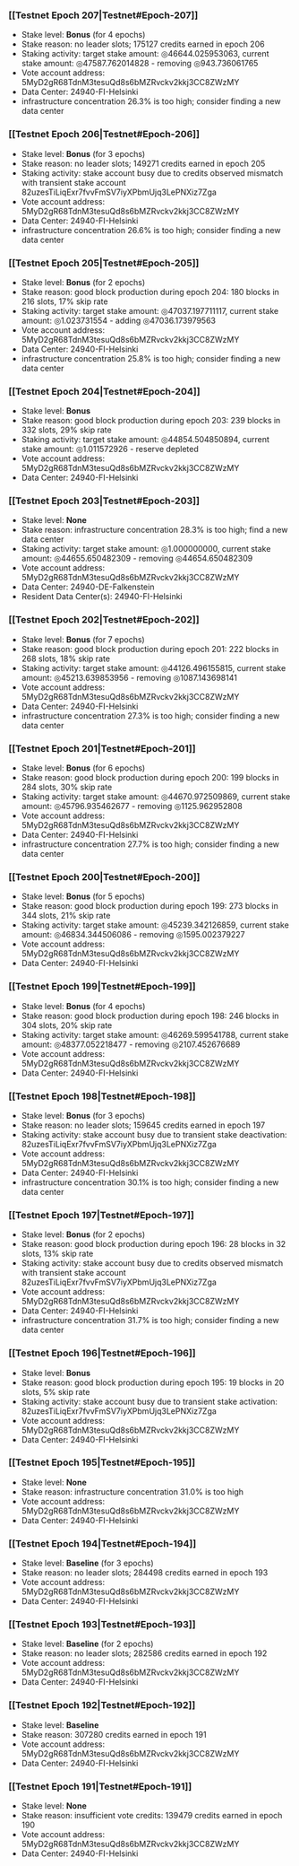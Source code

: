 ### [[Testnet Epoch 207|Testnet#Epoch-207]]
* Stake level: **Bonus** (for 4 epochs)
* Stake reason: no leader slots; 175127 credits earned in epoch 206
* Staking activity: target stake amount: ◎46644.025953063, current stake amount: ◎47587.762014828 - removing ◎943.736061765
* Vote account address: 5MyD2gR68TdnM3tesuQd8s6bMZRvckv2kkj3CC8ZWzMY
* Data Center: 24940-FI-Helsinki
* infrastructure concentration 26.3% is too high; consider finding a new data center
### [[Testnet Epoch 206|Testnet#Epoch-206]]
* Stake level: **Bonus** (for 3 epochs)
* Stake reason: no leader slots; 149271 credits earned in epoch 205
* Staking activity: stake account busy due to credits observed mismatch with transient stake account 82uzesTiLiqExr7fvvFmSV7iyXPbmUjq3LePNXiz7Zga
* Vote account address: 5MyD2gR68TdnM3tesuQd8s6bMZRvckv2kkj3CC8ZWzMY
* Data Center: 24940-FI-Helsinki
* infrastructure concentration 26.6% is too high; consider finding a new data center
### [[Testnet Epoch 205|Testnet#Epoch-205]]
* Stake level: **Bonus** (for 2 epochs)
* Stake reason: good block production during epoch 204: 180 blocks in 216 slots, 17% skip rate
* Staking activity: target stake amount: ◎47037.197711117, current stake amount: ◎1.023731554 - adding ◎47036.173979563
* Vote account address: 5MyD2gR68TdnM3tesuQd8s6bMZRvckv2kkj3CC8ZWzMY
* Data Center: 24940-FI-Helsinki
* infrastructure concentration 25.8% is too high; consider finding a new data center
### [[Testnet Epoch 204|Testnet#Epoch-204]]
* Stake level: **Bonus**
* Stake reason: good block production during epoch 203: 239 blocks in 332 slots, 29% skip rate
* Staking activity: target stake amount: ◎44854.504850894, current stake amount: ◎1.011572926 - reserve depleted
* Vote account address: 5MyD2gR68TdnM3tesuQd8s6bMZRvckv2kkj3CC8ZWzMY
* Data Center: 24940-FI-Helsinki
### [[Testnet Epoch 203|Testnet#Epoch-203]]
* Stake level: **None**
* Stake reason: infrastructure concentration 28.3% is too high; find a new data center
* Staking activity: target stake amount: ◎1.000000000, current stake amount: ◎44655.650482309 - removing ◎44654.650482309
* Vote account address: 5MyD2gR68TdnM3tesuQd8s6bMZRvckv2kkj3CC8ZWzMY
* Data Center: 24940-DE-Falkenstein
* Resident Data Center(s): 24940-FI-Helsinki
### [[Testnet Epoch 202|Testnet#Epoch-202]]
* Stake level: **Bonus** (for 7 epochs)
* Stake reason: good block production during epoch 201: 222 blocks in 268 slots, 18% skip rate
* Staking activity: target stake amount: ◎44126.496155815, current stake amount: ◎45213.639853956 - removing ◎1087.143698141
* Vote account address: 5MyD2gR68TdnM3tesuQd8s6bMZRvckv2kkj3CC8ZWzMY
* Data Center: 24940-FI-Helsinki
* infrastructure concentration 27.3% is too high; consider finding a new data center
### [[Testnet Epoch 201|Testnet#Epoch-201]]
* Stake level: **Bonus** (for 6 epochs)
* Stake reason: good block production during epoch 200: 199 blocks in 284 slots, 30% skip rate
* Staking activity: target stake amount: ◎44670.972509869, current stake amount: ◎45796.935462677 - removing ◎1125.962952808
* Vote account address: 5MyD2gR68TdnM3tesuQd8s6bMZRvckv2kkj3CC8ZWzMY
* Data Center: 24940-FI-Helsinki
* infrastructure concentration 27.7% is too high; consider finding a new data center
### [[Testnet Epoch 200|Testnet#Epoch-200]]
* Stake level: **Bonus** (for 5 epochs)
* Stake reason: good block production during epoch 199: 273 blocks in 344 slots, 21% skip rate
* Staking activity: target stake amount: ◎45239.342126859, current stake amount: ◎46834.344506086 - removing ◎1595.002379227
* Vote account address: 5MyD2gR68TdnM3tesuQd8s6bMZRvckv2kkj3CC8ZWzMY
* Data Center: 24940-FI-Helsinki
### [[Testnet Epoch 199|Testnet#Epoch-199]]
* Stake level: **Bonus** (for 4 epochs)
* Stake reason: good block production during epoch 198: 246 blocks in 304 slots, 20% skip rate
* Staking activity: target stake amount: ◎46269.599541788, current stake amount: ◎48377.052218477 - removing ◎2107.452676689
* Vote account address: 5MyD2gR68TdnM3tesuQd8s6bMZRvckv2kkj3CC8ZWzMY
* Data Center: 24940-FI-Helsinki
### [[Testnet Epoch 198|Testnet#Epoch-198]]
* Stake level: **Bonus** (for 3 epochs)
* Stake reason: no leader slots; 159645 credits earned in epoch 197
* Staking activity: stake account busy due to transient stake deactivation: 82uzesTiLiqExr7fvvFmSV7iyXPbmUjq3LePNXiz7Zga
* Vote account address: 5MyD2gR68TdnM3tesuQd8s6bMZRvckv2kkj3CC8ZWzMY
* Data Center: 24940-FI-Helsinki
* infrastructure concentration 30.1% is too high; consider finding a new data center
### [[Testnet Epoch 197|Testnet#Epoch-197]]
* Stake level: **Bonus** (for 2 epochs)
* Stake reason: good block production during epoch 196: 28 blocks in 32 slots, 13% skip rate
* Staking activity: stake account busy due to credits observed mismatch with transient stake account 82uzesTiLiqExr7fvvFmSV7iyXPbmUjq3LePNXiz7Zga
* Vote account address: 5MyD2gR68TdnM3tesuQd8s6bMZRvckv2kkj3CC8ZWzMY
* Data Center: 24940-FI-Helsinki
* infrastructure concentration 31.7% is too high; consider finding a new data center
### [[Testnet Epoch 196|Testnet#Epoch-196]]
* Stake level: **Bonus**
* Stake reason: good block production during epoch 195: 19 blocks in 20 slots, 5% skip rate
* Staking activity: stake account busy due to transient stake activation: 82uzesTiLiqExr7fvvFmSV7iyXPbmUjq3LePNXiz7Zga
* Vote account address: 5MyD2gR68TdnM3tesuQd8s6bMZRvckv2kkj3CC8ZWzMY
* Data Center: 24940-FI-Helsinki
### [[Testnet Epoch 195|Testnet#Epoch-195]]
* Stake level: **None**
* Stake reason: infrastructure concentration 31.0% is too high
* Vote account address: 5MyD2gR68TdnM3tesuQd8s6bMZRvckv2kkj3CC8ZWzMY
* Data Center: 24940-FI-Helsinki
### [[Testnet Epoch 194|Testnet#Epoch-194]]
* Stake level: **Baseline** (for 3 epochs)
* Stake reason: no leader slots; 284498 credits earned in epoch 193
* Vote account address: 5MyD2gR68TdnM3tesuQd8s6bMZRvckv2kkj3CC8ZWzMY
* Data Center: 24940-FI-Helsinki
### [[Testnet Epoch 193|Testnet#Epoch-193]]
* Stake level: **Baseline** (for 2 epochs)
* Stake reason: no leader slots; 282586 credits earned in epoch 192
* Vote account address: 5MyD2gR68TdnM3tesuQd8s6bMZRvckv2kkj3CC8ZWzMY
* Data Center: 24940-FI-Helsinki
### [[Testnet Epoch 192|Testnet#Epoch-192]]
* Stake level: **Baseline**
* Stake reason: 307280 credits earned in epoch 191
* Vote account address: 5MyD2gR68TdnM3tesuQd8s6bMZRvckv2kkj3CC8ZWzMY
* Data Center: 24940-FI-Helsinki
### [[Testnet Epoch 191|Testnet#Epoch-191]]
* Stake level: **None**
* Stake reason: insufficient vote credits: 139479 credits earned in epoch 190
* Vote account address: 5MyD2gR68TdnM3tesuQd8s6bMZRvckv2kkj3CC8ZWzMY
* Data Center: 24940-FI-Helsinki